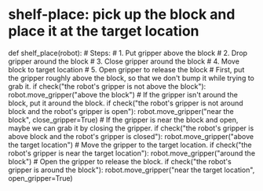 # shelf-place: pick up the block and place it at the target location
def shelf_place(robot):
    # Steps:
    #  1. Put gripper above the block
    #  2. Drop gripper around the block
    #  3. Close gripper around the block
    #  4. Move block to target location
    #  5. Open gripper to release the block
    # First, put the gripper roughly above the block, so that we don't bump it while trying to grab it.
    if check("the robot's gripper is not above the block"):
        robot.move_gripper("above the block")
    # If the gripper isn't around the block, put it around the block.
    if check("the robot's gripper is not around block and the robot's gripper is open"):
        robot.move_gripper("near the block", close_gripper=True)
    # If the gripper is near the block and open, maybe we can grab it by closing the gripper.
    if check("the robot's gripper is above block and the robot's gripper is closed"):
        robot.move_gripper("above the target location")
    # Move the gripper to the target location.
    if check("the robot's gripper is near the target location"):
        robot.move_gripper("around the block")
    # Open the gripper to release the block.
    if check("the robot's gripper is around the block"):
        robot.move_gripper("near the target location", open_gripper=True)